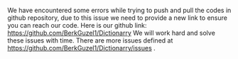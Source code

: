 We have encountered some errors while trying to push and pull the codes in github repository, due to this issue we need to provide a new link to ensure you can reach our code.
Here is our github link: https://github.com/BerkGuzel1/Dictionarry 
We will work hard and solve these issues with time. There are more issues defined at https://github.com/BerkGuzel1/Dictionarry/issues .
